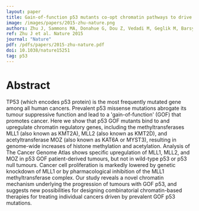 ```yaml
---
layout: paper
title: Gain-of-function p53 mutants co-opt chromatin pathways to drive cancer growth
image: /images/papers/2015-zhu-nature.png
authors: Zhu J, Sammons MA, Donahue G, Dou Z, Vedadi M, Geglik M, Barsyte-Lovejoy D, Al-Awar R, Katona B, Shilatifard A, Huang J, Hua X, Arrowsmith C, and Berger SL
ref: Zhu J et al. Nature 2015
journal: "Nature"
pdf: /pdfs/papers/2015-zhu-nature.pdf
doi: 10.1038/nature15251
tag: p53
---
```


# Abstract

TP53 (which encodes p53 protein) is the most frequently mutated gene among all human cancers. Prevalent p53 missense mutations abrogate its tumour suppressive function and lead to a 'gain-of-function' (GOF) that promotes cancer. Here we show that p53 GOF mutants bind to and upregulate chromatin regulatory genes, including the methyltransferases MLL1 (also known as KMT2A), MLL2 (also known as KMT2D), and acetyltransferase MOZ (also known as KAT6A or MYST3), resulting in genome-wide increases of histone methylation and acetylation. Analysis of The Cancer Genome Atlas shows specific upregulation of MLL1, MLL2, and MOZ in p53 GOF patient-derived tumours, but not in wild-type p53 or p53 null tumours. Cancer cell proliferation is markedly lowered by genetic knockdown of MLL1 or by pharmacological inhibition of the MLL1 methyltransferase complex. Our study reveals a novel chromatin mechanism underlying the progression of tumours with GOF p53, and suggests new possibilities for designing combinatorial chromatin-based therapies for treating individual cancers driven by prevalent GOF p53 mutations.